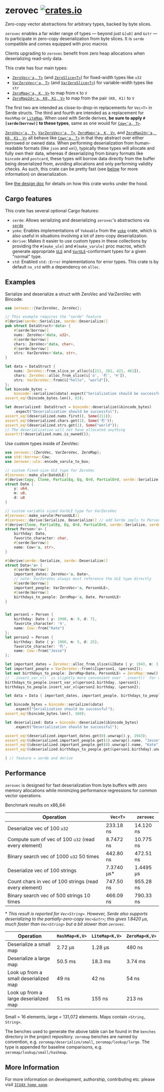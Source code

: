 # zerovec [![crates.io](https://img.shields.io/crates/v/zerovec)](https://crates.io/crates/zerovec)

<!-- cargo-rdme start -->

Zero-copy vector abstractions for arbitrary types, backed by byte slices.

`zerovec` enables a far wider range of types — beyond just `&[u8]` and `&str` — to participate in
zero-copy deserialization from byte slices. It is `serde` compatible and comes equipped with
proc macros

Clients upgrading to `zerovec` benefit from zero heap allocations when deserializing
read-only data.

This crate has four main types:

- [`ZeroVec<'a, T>`] (and [`ZeroSlice<T>`](ZeroSlice)) for fixed-width types like `u32`
- [`VarZeroVec<'a, T>`] (and [`VarZeroSlice<T>`](ZeroSlice)) for variable-width types like `str`
- [`ZeroMap<'a, K, V>`] to map from `K` to `V`
- [`ZeroMap2d<'a, K0, K1, V>`] to map from the pair `(K0, K1)` to `V`

The first two are intended as close-to-drop-in replacements for `Vec<T>` in Serde structs. The third and fourth are
intended as a replacement for `HashMap` or [`LiteMap`](https://docs.rs/litemap). When used with Serde derives, **be sure to apply
`#[serde(borrow)]` to these types**, same as one would for [`Cow<'a, T>`].

[`ZeroVec<'a, T>`], [`VarZeroVec<'a, T>`], [`ZeroMap<'a, K, V>`], and [`ZeroMap2d<'a, K0, K1, V>`] all behave like
[`Cow<'a, T>`] in that they abstract over either borrowed or owned data. When performing deserialization
from human-readable formats (like `json` and `xml`), typically these types will allocate and fully own their data, whereas if deserializing
from binary formats like `bincode` and `postcard`, these types will borrow data directly from the buffer being deserialized from,
avoiding allocations and only performing validity checks. As such, this crate can be pretty fast (see [below](#Performance) for more information)
on deserialization.

See [the design doc](https://github.com/unicode-org/icu4x/blob/main/utils/zerovec/design_doc.md) for details on how this crate
works under the hood.

## Cargo features

This crate has several optional Cargo features:
 - `serde`: Allows serializing and deserializing `zerovec`'s abstractions via [`serde`](https://docs.rs/serde)
 - `yoke`: Enables implementations of `Yokeable` from the [`yoke`](https://docs.rs/yoke/) crate, which is also useful
   in situations involving a lot of zero-copy deserialization.
 - `derive`: Makes it easier to use custom types in these collections by providing the `#[make_ule]` and
   `#[make_varule]` proc macros, which generate appropriate [`ULE`](https://docs.rs/zerovec/latest/zerovec/ule/trait.ULE.html) and
   [`VarULE`](https://docs.rs/zerovec/latest/zerovec/ule/trait.VarULE.html)-conformant types for a given "normal" type.
 - `std`: Enabled `std::Error` implementations for error types. This crate is by default `no_std` with a dependency on `alloc`.

[`ZeroVec<'a, T>`]: ZeroVec
[`VarZeroVec<'a, T>`]: VarZeroVec
[`ZeroMap<'a, K, V>`]: ZeroMap
[`ZeroMap2d<'a, K0, K1, V>`]: ZeroMap2d
[`Cow<'a, T>`]: alloc::borrow::Cow

## Examples

Serialize and deserialize a struct with ZeroVec and VarZeroVec with Bincode:

```rust
use zerovec::{VarZeroVec, ZeroVec};

// This example requires the "serde" feature
#[derive(serde::Serialize, serde::Deserialize)]
pub struct DataStruct<'data> {
    #[serde(borrow)]
    nums: ZeroVec<'data, u32>,
    #[serde(borrow)]
    chars: ZeroVec<'data, char>,
    #[serde(borrow)]
    strs: VarZeroVec<'data, str>,
}

let data = DataStruct {
    nums: ZeroVec::from_slice_or_alloc(&[211, 281, 421, 461]),
    chars: ZeroVec::alloc_from_slice(&['ö', '冇', 'म']),
    strs: VarZeroVec::from(&["hello", "world"]),
};
let bincode_bytes =
    bincode::serialize(&data).expect("Serialization should be successful");
assert_eq!(bincode_bytes.len(), 63);

let deserialized: DataStruct = bincode::deserialize(&bincode_bytes)
    .expect("Deserialization should be successful");
assert_eq!(deserialized.nums.first(), Some(211));
assert_eq!(deserialized.chars.get(1), Some('冇'));
assert_eq!(deserialized.strs.get(1), Some("world"));
// The deserialization will not have allocated anything
assert!(!deserialized.nums.is_owned());
```

Use custom types inside of ZeroVec:

```rust
use zerovec::{ZeroVec, VarZeroVec, ZeroMap};
use std::borrow::Cow;
use zerovec::ule::encode_varule_to_box;

// custom fixed-size ULE type for ZeroVec
#[zerovec::make_ule(DateULE)]
#[derive(Copy, Clone, PartialEq, Eq, Ord, PartialOrd, serde::Serialize, serde::Deserialize)]
struct Date {
    y: u64,
    m: u8,
    d: u8
}

// custom variable sized VarULE type for VarZeroVec
#[zerovec::make_varule(PersonULE)]
#[zerovec::derive(Serialize, Deserialize)] // add Serde impls to PersonULE
#[derive(Clone, PartialEq, Eq, Ord, PartialOrd, serde::Serialize, serde::Deserialize)]
struct Person<'a> {
    birthday: Date,
    favorite_character: char,
    #[serde(borrow)]
    name: Cow<'a, str>,
}

#[derive(serde::Serialize, serde::Deserialize)]
struct Data<'a> {
    #[serde(borrow)]
    important_dates: ZeroVec<'a, Date>,
    // note: VarZeroVec always must reference the ULE type directly
    #[serde(borrow)]
    important_people: VarZeroVec<'a, PersonULE>,
    #[serde(borrow)]
    birthdays_to_people: ZeroMap<'a, Date, PersonULE>
}


let person1 = Person {
    birthday: Date { y: 1990, m: 9, d: 7},
    favorite_character: 'π',
    name: Cow::from("Kate")
};
let person2 = Person {
    birthday: Date { y: 1960, m: 5, d: 25},
    favorite_character: '冇',
    name: Cow::from("Jesse")
};

let important_dates = ZeroVec::alloc_from_slice(&[Date { y: 1943, m: 3, d: 20}, Date { y: 1976, m: 8, d: 2}, Date { y: 1998, m: 2, d: 15}]);
let important_people = VarZeroVec::from(&[&person1, &person2]);
let mut birthdays_to_people: ZeroMap<Date, PersonULE> = ZeroMap::new();
// `.insert_var_v()` is slightly more convenient over `.insert()` for custom ULE types
birthdays_to_people.insert_var_v(&person1.birthday, &person1);
birthdays_to_people.insert_var_v(&person2.birthday, &person2);

let data = Data { important_dates, important_people, birthdays_to_people };

let bincode_bytes = bincode::serialize(&data)
    .expect("Serialization should be successful");
assert_eq!(bincode_bytes.len(), 160);

let deserialized: Data = bincode::deserialize(&bincode_bytes)
    .expect("Deserialization should be successful");

assert_eq!(deserialized.important_dates.get(0).unwrap().y, 1943);
assert_eq!(&deserialized.important_people.get(1).unwrap().name, "Jesse");
assert_eq!(&deserialized.important_people.get(0).unwrap().name, "Kate");
assert_eq!(&deserialized.birthdays_to_people.get(&person1.birthday).unwrap().name, "Kate");

} // feature = serde and derive
```

## Performance

`zerovec` is designed for fast deserialization from byte buffers with zero memory allocations
while minimizing performance regressions for common vector operations.

Benchmark results on x86_64:

| Operation | `Vec<T>` | `zerovec` |
|---|---|---|
| Deserialize vec of 100 `u32` | 233.18 ns | 14.120 ns |
| Compute sum of vec of 100 `u32` (read every element) | 8.7472 ns | 10.775 ns |
| Binary search vec of 1000 `u32` 50 times | 442.80 ns | 472.51 ns |
| Deserialize vec of 100 strings | 7.3740 μs\* | 1.4495 μs |
| Count chars in vec of 100 strings (read every element) | 747.50 ns | 955.28 ns |
| Binary search vec of 500 strings 10 times | 466.09 ns | 790.33 ns |

\* *This result is reported for `Vec<String>`. However, Serde also supports deserializing to the partially-zero-copy `Vec<&str>`; this gives 1.8420 μs, much faster than `Vec<String>` but a bit slower than `zerovec`.*

| Operation | `HashMap<K,V>`  | `LiteMap<K,V>` | `ZeroMap<K,V>` |
|---|---|---|---|
| Deserialize a small map | 2.72 μs | 1.28 μs | 480 ns |
| Deserialize a large map | 50.5 ms | 18.3 ms | 3.74 ms |
| Look up from a small deserialized map | 49 ns | 42 ns | 54 ns |
| Look up from a large deserialized map | 51 ns | 155 ns | 213 ns |

Small = 16 elements, large = 131,072 elements. Maps contain `<String, String>`.

The benches used to generate the above table can be found in the `benches` directory in the project repository.
`zeromap` benches are named by convention, e.g. `zeromap/deserialize/small`, `zeromap/lookup/large`. The type
is appended for baseline comparisons, e.g. `zeromap/lookup/small/hashmap`.

<!-- cargo-rdme end -->

## More Information

For more information on development, authorship, contributing etc. please visit [`ICU4X home page`](https://github.com/unicode-org/icu4x).
